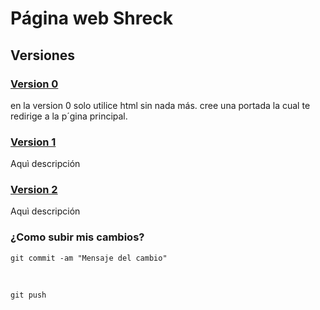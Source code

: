 # Página web Shreck

## Versiones 

### [Version 0](Versi%C3%B3n%200/index.html)
en la version 0 solo utilice html sin nada más.
cree una portada la cual te redirige a la p´gina principal.

### [Version 1](Versi%C3%B3n%201/index.html)

Aquì descripción

### [Version 2](Versi%C3%B3n%201/index.html)

Aquì descripción


### ¿Como subir mis cambios?

```
git commit -am "Mensaje del cambio"
```
<br>


```
git push
```
